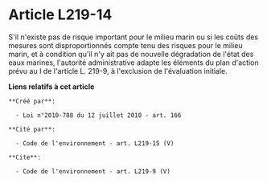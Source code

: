 # Article L219-14

S'il n'existe pas de risque important pour le milieu marin ou si les coûts des mesures sont disproportionnés compte tenu des
risques pour le milieu marin, et à condition qu'il n'y ait pas de nouvelle dégradation de l'état des eaux marines, l'autorité
administrative adapte les éléments du plan d'action prévu au I de l'article L. 219-9, à l'exclusion de l'évaluation initiale.

**Liens relatifs à cet article**

	**Créé par**:

	  - Loi n°2010-788 du 12 juillet 2010 - art. 166

	**Cité par**:

	  - Code de l'environnement - art. L219-15 (V)

	**Cite**:

	  - Code de l'environnement - art. L219-9 (V)
